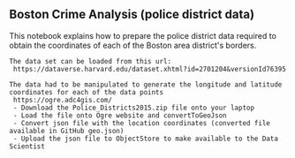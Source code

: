 
## Boston Crime Analysis (police district data)

This notebook explains how to prepare the police district data required to obtain the coordinates of each of the Boston area district's borders.

    The data set can be loaded from this url:
     https://dataverse.harvard.edu/dataset.xhtml?id=2701204&versionId76395
 
    The data had to be manipulated to generate the longitude and latitude coordinates for each of the data points 
     https://ogre.adc4gis.com/ 
     - Download the Police_Districts2015.zip file onto your laptop
     - Load the file onto Ogre website and convertToGeoJson
     - Convert json file with the location coordinates (converted file available in GitHub geo.json)
     - Upload the json file to ObjectStore to make available to the Data Scientist
     

